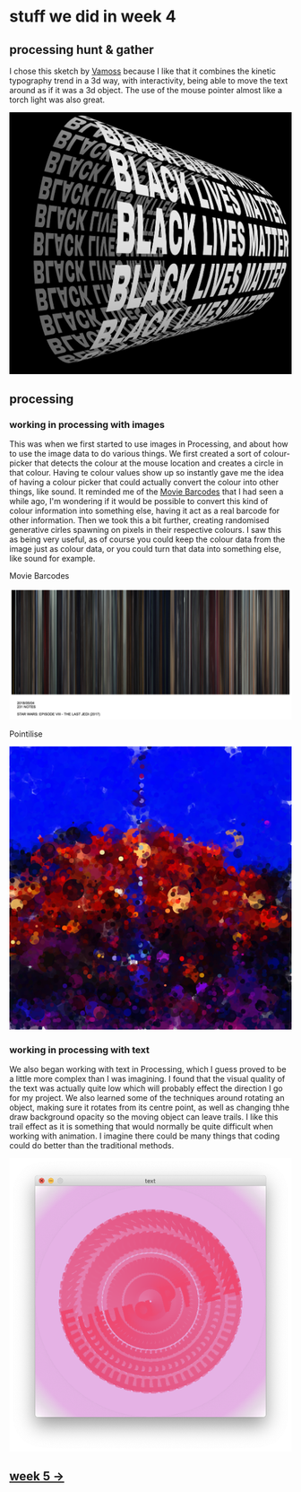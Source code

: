 # stuff we did in week 4

## processing hunt & gather

I chose this sketch by [Vamoss](https://www.openprocessing.org/sketch/913474) because I like that it combines the kinetic typography trend in a 3d way, with interactivity, being able to move the text around as if it was a 3d object. The use of the mouse pointer almost like a torch light was also great.

<img src="Screen Shot 2020-08-12 at 2.39.34 pm.png" width="600" />

## processing

### working in processing with images

This was when we first started to use images in Processing, and about how to use the image data to do various things. We first created a sort of colour-picker that detects the colour at the mouse location and creates a circle in that colour. Having te colour values show up so instantly gave me the idea of having a colour picker that could actually convert the colour into other things, like sound. It reminded me of the [Movie Barcodes](https://moviebarcode.tumblr.com) that I had seen a while ago, I'm wondering if it would be possible to convert this kind of colour information into something else, having it act as a real barcode for other information.  Then we took this a bit further, creating randomised generative cirles spawning on pixels in their respective colours. I saw this as being very useful, as of course you could keep the colour data from the image just as colour data, or you could turn that data into something else, like sound for example.

Movie Barcodes

<img src="Screen Shot 2020-10-22 at 3.57.01 pm.png" width="900" />

Pointilise

<img src="Screen Shot 2020-08-14 at 11.20.25 am.png" width="600" />

### working in processing with text

We also began working with text in Processing, which I guess proved to be a little more complex than I was imagining. I found that the visual quality of the text was actually quite low which will probably effect the direction I go for my project. We also learned some of the techniques around rotating an object, making sure it rotates from its centre point, as well as changing thhe draw background opacity so the moving object can leave trails. I like this trail effect as it is something that would normally be quite difficult when working with animation. I imagine there could be many things that coding could do better than the traditional methods.

<img src="Screen Shot 2020-08-14 at 2.08.36 pm.png" width="600" />

## [week 5 ->](https://sylvain-girard.github.io/Slave2theAlgo2020/week05/)

